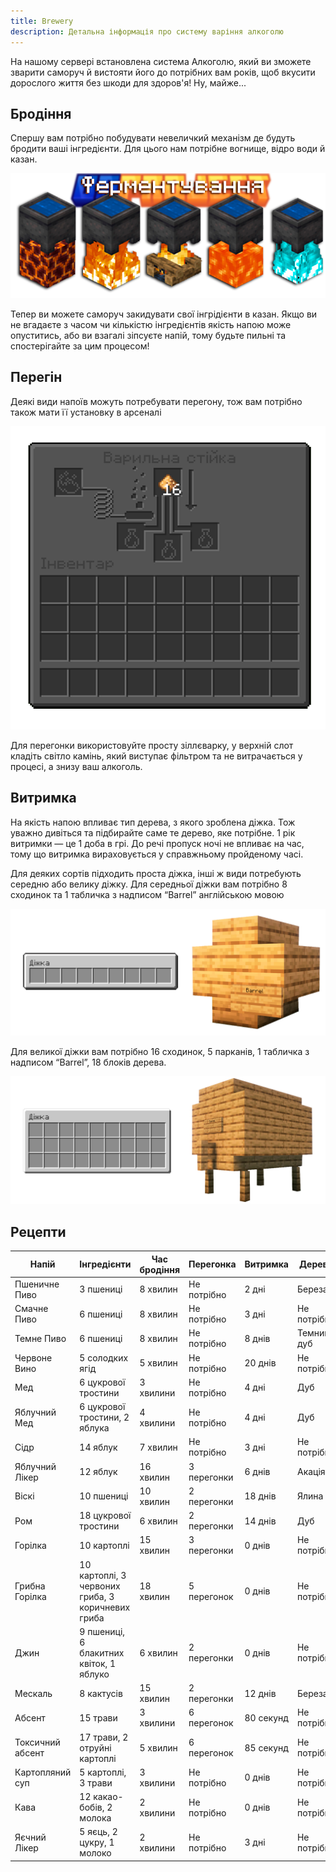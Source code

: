 ```yaml
---
title: Brewery
description: Детальна інформація про систему варіння алкоголю
---
```



На нашому сервері встановлена система Алкоголю, який ви зможете зварити саморуч й вистояти його до потрібних вам років,
щоб вкусити дорослого життя без шкоди для здоров'я! Ну, майже...

## Бродіння

Спершу вам потрібно побудувати невеличкий механізм де будуть бродити ваші інгредієнти. Для цього нам потрібне вогнище,
відро води й казан.

![Бродіння](../../../../assets/brewery/cauldron.png)

Тепер ви можете саморуч закидувати свої інгрідієнти в казан. Якщо ви не вгадаєте з часом чи кількістю інгредієнтів
якість напою може опуститись, або ви взагалі зіпсуєте напій, тому будьте пильні та спостерігайте за цим процесом!

## Перегін

Деякі види напоїв можуть потребувати перегону, тож вам потрібно також мати її установку в арсеналі

![Перегін](../../../../assets/brewery/distillery.png)

Для перегонки використовуйте просту зіллєварку, у верхній слот кладіть світло камінь, який виступає фільтром та не
витрачається у процесі, а знизу ваш алкоголь.

## Витримка

На якість напою впливає тип дерева, з якого зроблена діжка. Тож уважно дивіться та підбирайте саме те дерево, яке
потрібне. 1 рік витримки — це 1 доба в грі. До речі пропуск ночі не впливає на час, тому що витримка вираховується у
справжньому пройденому часі.

Для деяких сортів підходить проста діжка, інші ж види потребують середню або велику діжку. Для середньої діжки вам
потрібно 8 сходинок та 1 табличка з надписом “Barrel” англійською мовою

![Середня бочка](../../../../assets/brewery/bigbarrel.png)

Для великої діжки вам потрібно 16 сходинок, 5 парканів, 1 табличка з надписом “Barrel”, 18 блоків дерева.

![Велика бочка](../../../../assets/brewery/hugebarrel.png)

## Рецепти

| Напій            | Інгредієнти                                       | Час бродіння | Перегонка   | Витримка  | Дерево      |
|------------------|---------------------------------------------------|--------------|-------------|-----------|-------------|
| Пшеничне Пиво    | 3 пшениці                                         | 8 хвилин     | Не потрібно | 2 дні     | Береза      |
| Смачне Пиво      | 6 пшениці                                         | 8 хвилин     | Не потрібно | 3 дні     | Не потрібно |
| Темне Пиво       | 6 пшениці                                         | 8 хвилин     | Не потрібно | 8 днів    | Темний дуб  |
| Червоне Вино     | 5 солодких ягід                                   | 5 хвилин     | Не потрібно | 20 днів   | Не потрібно |
| Мед              | 6 цукрової тростини                               | 3 хвилини    | Не потрібно | 4 дні     | Дуб         |
| Яблучний Мед     | 6 цукрової тростини, 2 яблука                     | 4 хвилини    | Не потрібно | 4 дні     | Дуб         |
| Сідр             | 14 яблук                                          | 7 хвилин     | Не потрібно | 3 дні     | Не потрібно |
| Яблучний Лікер   | 12 яблук                                          | 16 хвилин    | 3 перегонки | 6 днів    | Акація      |
| Віскі            | 10 пшениці                                        | 10 хвилин    | 2 перегонки | 18 днів   | Ялина       |
| Ром              | 18 цукрової тростини                              | 6 хвилин     | 2 перегонки | 14 днів   | Дуб         |
| Горілка          | 10 картоплі                                       | 15 хвилин    | 3 перегонки | 0 днів    | Не потрібно |
| Грибна Горілка   | 10 картоплі, 3 червоних гриба, 3 коричневих гриба | 18 хвилин    | 5 перегонок | 0 днів    | Не потрібно |
| Джин             | 9 пшениці, 6 блакитних квіток, 1 яблуко           | 6 хвилин     | 2 перегонки | 0 днів    | Не потрібно |
| Мескаль          | 8 кактусів                                        | 15 хвилин    | 2 перегонки | 12 днів   | Береза      |
| Абсент           | 15 трави                                          | 3 хвилини    | 6 перегонок | 80 секунд | Не потрібно |
| Токсичний абсент | 17 трави, 2 отруйні картоплі                      | 5 хвилин     | 6 перегонок | 85 секунд | Не потрібно |
| Картопляний суп  | 5 картоплі, 3 трави                               | 3 хвилини    | Не потрібно | 0 днів    | Не потрібно |
| Кава             | 12 какао-бобів, 2 молока                          | 2 хвилини    | Не потрібно | 0 днів    | Не потрібно |
| Яєчний Лікер     | 5 яєць, 2 цукру, 1 молоко                         | 2 хвилини    | Не потрібно | 3 дні     | Не потрібно |

